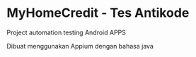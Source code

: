 # MyHomeCredit - Tes Antikode

Project automation testing Android APPS 

Dibuat menggunakan Appium dengan bahasa java
